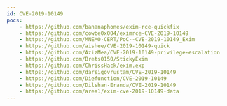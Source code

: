 ```yaml
---
id: CVE-2019-10149
pocs:
    - https://github.com/bananaphones/exim-rce-quickfix
    - https://github.com/cowbe0x004/eximrce-CVE-2019-10149
    - https://github.com/MNEMO-CERT/PoC--CVE-2019-10149_Exim
    - https://github.com/aishee/CVE-2019-10149-quick
    - https://github.com/AzizMea/CVE-2019-10149-privilege-escalation
    - https://github.com/Brets0150/StickyExim
    - https://github.com/ChrissHack/exim.exp
    - https://github.com/darsigovrustam/CVE-2019-10149
    - https://github.com/Diefunction/CVE-2019-10149
    - https://github.com/Dilshan-Eranda/CVE-2019-10149
    - https://github.com/area1/exim-cve-2019-10149-data
---
```

